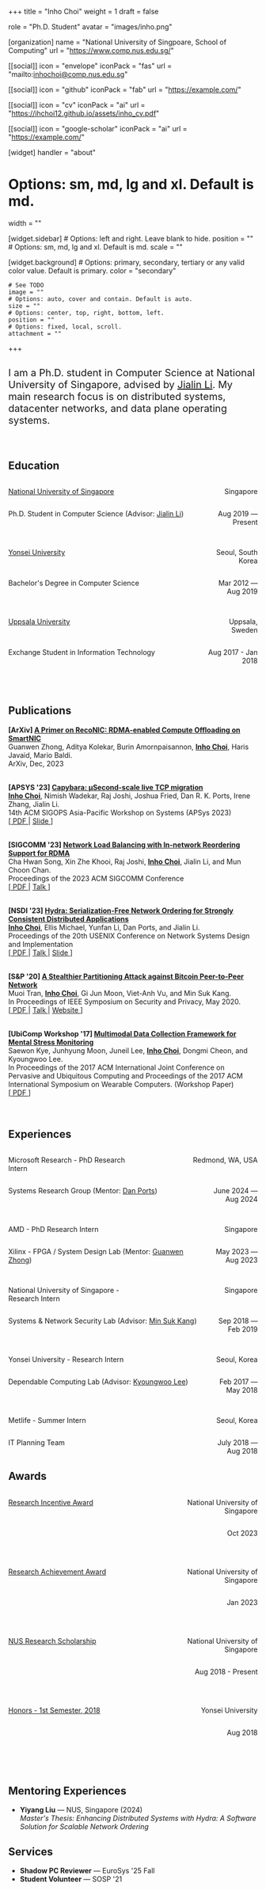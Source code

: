 +++
title = "Inho Choi"
weight = 1
draft = false

role = "Ph.D. Student" 
avatar = "images/inho.png"

[organization]
  name = "National University of Singpoare, School of Computing"
  url = "https://www.comp.nus.edu.sg/"

[[social]]
  icon = "envelope"
  iconPack = "fas"
  url = "mailto:inhochoi@comp.nus.edu.sg"

[[social]]
  icon = "github"
  iconPack = "fab"
  url = "https://example.com/"

[[social]]
  icon = "cv"
  iconPack = "ai"
  url = "https://ihchoi12.github.io/assets/inho_cv.pdf"

[[social]]
  icon = "google-scholar"
  iconPack = "ai"
  url = "https://example.com/"

[widget]
  handler = "about"
    
  # Options: sm, md, lg and xl. Default is md.
  width = ""

  [widget.sidebar]
    # Options: left and right. Leave blank to hide.
    position = ""
    # Options: sm, md, lg and xl. Default is md.
    scale = ""
    
  [widget.background]
    # Options: primary, secondary, tertiary or any valid color value. Default is primary.
    color = "secondary"
    
    # See TODO
    image = ""
    # Options: auto, cover and contain. Default is auto.
    size = ""
    # Options: center, top, right, bottom, left.
    position = ""
    # Options: fixed, local, scroll.
    attachment = ""
+++
## 
<p style="font-size:20px">
I am a Ph.D. student in Computer Science at National University of Singapore, 
advised by <a href="https://www.comp.nus.edu.sg/~lijl/">Jialin Li</a>.
My main research focus is on distributed systems, datacenter networks, and data plane 
operating systems. 
</p> 
<br style = “line-height:100px;”>

## Education
  <div id="header">
      <p style="float: left; width: 80%; text-align: left;">
        <a href="https://www.comp.nus.edu.sg/~lijl/" class="font-bold">National University of Singapore</a>
      </p>
      <p style="float: left; width: 20%; text-align: right;">
        Singapore
      </p>
      <p style="float: left; width: 80%; text-align: left;">
        Ph.D. Student in Computer Science 
        (Advisor: <a href="https://www.comp.nus.edu.sg/~lijl/" >Jialin Li</a>)
      </p>
      <p style="float: left; width: 20%; height: 50px; text-align: right;">
        Aug 2019 — Present
      </p>
      <!--  -->
      <p style="float: left; width: 80%; text-align: left;">
        <a href="https://www.yonsei.ac.kr/en_sc/index.jsp" class="font-bold">Yonsei University</a>
      </p>
      <p style="float: left; width: 20%; text-align: right;">
        Seoul, South Korea
      </p>
      <p style="float: left; width: 80%; text-align: left;">
        Bachelor's Degree in Computer Science
      </p>
      <p style="float: left; width: 20%; height: 50px; text-align: right;">
        Mar 2012 — Aug 2019
      </p>
      <!--  -->
      <p style="float: left; width: 80%; text-align: left;">
        <a href="https://www.it.uu.se/" class="font-bold">Uppsala University</a>
      </p>
      <p style="float: left; width: 20%; text-align: right;">
        Uppsala, Sweden
      </p>
      <p style="float: left; width: 80%; text-align: left;">
        Exchange Student in Information Technology
      </p>
      <p style="float: left; width: 20%; height: 100px; text-align: right;">
        Aug 2017 - Jan 2018
      </p>
  </div>

## Publications
  <b>[ArXiv]
  <a href="https://arxiv.org/pdf/2312.06207"> 
  A Primer on RecoNIC: RDMA-enabled Compute Offloading on SmartNIC</a> </b> <br>
  Guanwen Zhong, Aditya Kolekar, Burin Amornpaisannon, <b><u>Inho Choi</u></b>, Haris Javaid, Mario Baldi. <br>
  ArXiv, Dec, 2023 <br>
  <br>

  <b>[APSYS '23]
  <a href="https://apsys23.skku.edu/program.html"> Capybara: &mu;Second-scale live TCP migration</a> </b> <br>
  <b><u>Inho Choi</u></b>, Nimish Wadekar, Raj Joshi, Joshua Fried, Dan R. K. Ports, Irene Zhang, Jialin Li. <br>
  14th ACM SIGOPS Asia-Pacific Workshop on Systems (APSys 2023) <br>
  [<a href="https://dl.acm.org/doi/pdf/10.1145/3609510.3609813"> PDF </a> | 
  <a href="https://ihchoi12.github.io/assets/capybara-apsys23-FINAL.pptx"> Slide </a>]
  <br><br>

  <b>[SIGCOMM '23]
  <a href="https://conferences.sigcomm.org/sigcomm/2023/"> Network Load Balancing with In-network Reordering Support for RDMA</a> </b> <br>
  Cha Hwan Song, Xin Zhe Khooi, Raj Joshi, <b><u>Inho Choi</u></b>, Jialin Li, and Mun Choon Chan. <br>
  Proceedings of the 2023 ACM SIGCOMM Conference <br>
  [<a href="https://dl.acm.org/doi/pdf/10.1145/3603269.3604849"> PDF </a> | 
  <a href="https://www.youtube.com/watch?v=SlCJBGpn_4I"> Talk </a>]
  <br><br>

  <b>[NSDI '23]
  <a href="https://www.usenix.org/conference/nsdi23/presentation/choi"> Hydra: Serialization-Free Network Ordering for Strongly Consistent Distributed Applications</a> </b> <br>
  <b><u>Inho Choi</u></b>, Ellis Michael, Yunfan Li, Dan Ports, and Jialin Li. <br>
  Proceedings of the 20th USENIX Conference on Network Systems Design and Implementation<br>
  [<a href="https://www.usenix.org/system/files/nsdi23-choi.pdf"> PDF </a> | 
  <a href="https://www.youtube.com/watch?v=1TmAhFjczfs"> Talk </a> |
  <a href="https://www.usenix.org/system/files/nsdi23_slides_choi.pdf"> Slide </a>]
  <br><br>
  
  <b>[S\&P '20]
  <a href="https://ihchoi12.github.io/assets/tran2020stealthier.pdf">
  A Stealthier Partitioning Attack against Bitcoin Peer-to-Peer Network</a> </b> <br>
  Muoi Tran, <b><u>Inho Choi</u></b>, Gi Jun Moon, Viet-Anh Vu, and Min Suk Kang. <br>
  In Proceedings of IEEE Symposium on Security and Privacy, May 2020.<br>
  [<a href="https://ihchoi12.github.io/assets/tran2020stealthier.pdf"> PDF </a> | 
  <a href="https://www.youtube.com/watch?v=MYuj7iksxKA"> Talk </a> |
  <a href="https://erebus-attack.comp.nus.edu.sg/"> Website </a>]
  <br><br>
  
  <b>[UbiComp Workshop '17]
  <a href="https://ubicomp-mental-health.github.io/papers/2017/stress-kye.pdf">
  Multimodal Data Collection Framework for Mental Stress Monitoring</a> </b> <br>
  Saewon Kye, Junhyung Moon, Juneil Lee, <b><u>Inho Choi</u></b>, Dongmi Cheon, and Kyoungwoo Lee. <br>
  In Proceedings of the 2017 ACM International Joint Conference on Pervasive and Ubiquitous Computing and Proceedings of the 2017 ACM International Symposium on Wearable Computers. (Workshop Paper) <br>
  [<a href="https://ubicomp-mental-health.github.io/papers/2017/stress-kye.pdf"> PDF </a>]
<br><br><br>

  ## Experiences
  <div>
    <p style="float: left; width: 50%; text-align: left;">
      <a class="font-bold">Microsoft Research</a> - PhD Research Intern
    </p>
    <p style="float: left; width: 50%; text-align: right;">
      Redmond, WA, USA
    </p>
    <p style="float: left; width: 80%; text-align: left;">
      Systems Research Group (Mentor: <a href="https://drkp.net/" >Dan Ports</a>)
    </p>
    <p style="float: left; width: 20%; height: 50px; text-align: right;">
      June 2024 — Aug 2024
    </p>
    <!--  -->
    <p style="float: left; width: 50%; text-align: left;">
      <a class="font-bold">AMD </a> - PhD Research Intern
    </p>
    <p style="float: left; width: 50%; text-align: right;">
      Singapore
    </p>
    <p style="float: left; width: 80%; text-align: left;">
       Xilinx - FPGA / System Design Lab (Mentor: <a href="https://www.linkedin.com/in/guanwen-henry-zhong-16817831/?originalSubdomain=sg" >Guanwen Zhong</a>)
    </p>
    <p style="float: left; width: 20%; height: 50px; text-align: right;">
      May 2023 — Aug 2023
    </p>
    <!--  -->
    <p style="float: left; width: 50%; text-align: left;">
      <a class="font-bold">National University of Singapore</a> - Research Intern
    </p>
    <p style="float: left; width: 50%; text-align: right;">
      Singapore
    </p>
    <p style="float: left; width: 80%; text-align: left;">
      Systems & Network Security Lab (Advisor: <a href="https://netsp.kaist.ac.kr/" >Min Suk Kang</a>)
    </p>
    <p style="float: left; width: 20%; height: 50px; text-align: right;">
      Sep 2018 — Feb 2019
    </p>
    <!--  -->
    <p style="float: left; width: 80%; text-align: left;">
      <a class="font-bold">Yonsei University</a> - Research Intern 
    </p>
    <p style="float: left; width: 20%; text-align: right;">
      Seoul, Korea
    </p>
    <p style="float: left; width: 80%; text-align: left;">
      Dependable Computing Lab (Advisor: <a href="http://dclab.yonsei.ac.kr/" >Kyoungwoo Lee</a>)
    </p>
    <p style="float: left; width: 20%; height: 50px; text-align: right;">
      Feb 2017 — May 2018
    </p>
    <!--  -->
    <p style="float: left; width: 50%; text-align: left;">
      <a class="font-bold">Metlife</a> - Summer Intern
    </p>
    <p style="float: left; width: 50%; text-align: right;">
      Seoul, Korea
    </p>
    <p style="float: left; width: 80%; text-align: left;">
      IT Planning Team
    </p>
    <p style="float: left; width: 20%; height: 50px; text-align: right;">
      July 2018 — Aug 2018
    </p>
    <!--  -->
  </div>


## Awards
<div>
    <p style="float: left; width: 60%; text-align: left;">
      <a href="https://www.comp.nus.edu.sg/programmes/pg/awards/deans/" class="font-bold">Research Incentive Award</a>
    </p>
    <p style="float: left; width: 40%; text-align: right;">
      National University of Singapore
    </p>
    <p style="float: left; width: 100%; height: 50px; text-align: right;">
      Oct 2023
    </p>
    <p style="float: left; width: 60%; text-align: left;">
      <a href="https://www.comp.nus.edu.sg/programmes/pg/awards/deans/" class="font-bold">Research Achievement Award</a>
    </p>
    <p style="float: left; width: 40%; text-align: right;">
      National University of Singapore
    </p>
    <p style="float: left; width: 100%; height: 50px; text-align: right;">
      Jan 2023
    </p>
    <p style="float: left; width: 60%; text-align: left;">
      <a href="https://www.comp.nus.edu.sg/programmes/pg/phdcs/scholarships/#financial" class="font-bold">NUS Research Scholarship</a>
    </p>
    <p style="float: left; width: 40%; text-align: right;">
      National University of Singapore
    </p>
    <p style="float: left; width: 100%; height: 50px; text-align: right;">
      Aug 2018 - Present
    </p>
    <p style="float: left; width: 60%; text-align: left;">
      <a href="https://cs.yonsei.ac.kr:59290/eng/index.php" class="font-bold">Honors - 1st Semester, 2018</a>
    </p>
    <p style="float: left; width: 40%; text-align: right;">
      Yonsei University
    </p>
    <p style="float: left; width: 100%; height: 100px; text-align: right;">
      Aug 2018
    </p>
</div>

## Mentoring Experiences

<ul>
  <li>
    <b>Yiyang Liu</b> &mdash; NUS, Singapore (2024) <br>
    <i>Master's Thesis:</i> <span style="font-style: italic;">Enhancing Distributed Systems with Hydra: A Software Solution for Scalable Network Ordering</span>
  </li>
</ul>


## Services

<ul style="list-style-type: disc;">
  <li>
    <b>Shadow PC Reviewer</b> — EuroSys '25 Fall
  </li>
  <li>
    <b>Student Volunteer</b> — SOSP '21
  </li>
</ul>

<br>

